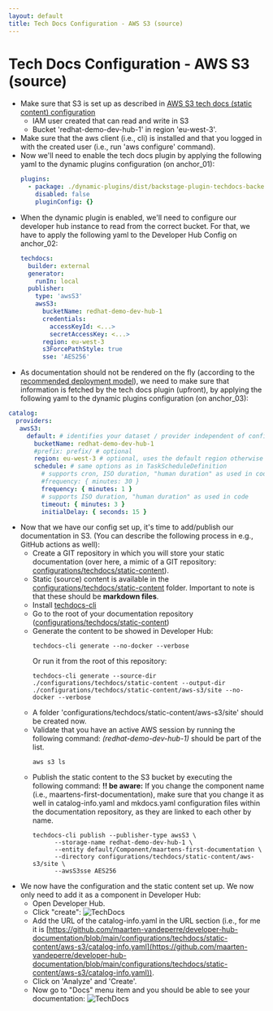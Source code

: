 ```yaml
---
layout: default
title: Tech Docs Configuration - AWS S3 (source)
---
```


# Tech Docs Configuration - AWS S3 (source)

* Make sure that S3 is set up as described in [AWS S3 tech docs (static content) configuration](https://maarten-vandeperre.github.io/developer-hub-documentation/techdocs_s3/infra_setup_techdocs_s3.html)
    * IAM user created that can read and write in S3
    * Bucket 'redhat-demo-dev-hub-1' in region 'eu-west-3'.
* Make sure that the aws client (i.e., cli) is installed and that you logged in with the created user (i.e., run 'aws configure' command).
* Now we'll need to enable the tech docs plugin by applying the following yaml to the dynamic plugins configuration (on anchor_01):
    ```yaml
    plugins:
      - package: ./dynamic-plugins/dist/backstage-plugin-techdocs-backend-dynamic
        disabled: false
        pluginConfig: {}
    ```
* When the dynamic plugin is enabled, we'll need to configure our developer hub instance to read from the correct bucket.
  For that, we have to apply the following yaml to the Developer Hub Config on anchor_02:
    ```yaml
    techdocs:
      builder: external
      generator:
        runIn: local
      publisher:
        type: 'awsS3'
        awsS3:
          bucketName: redhat-demo-dev-hub-1
          credentials:
            accessKeyId: <...>
            secretAccessKey: <...>
          region: eu-west-3
          s3ForcePathStyle: true
          sse: 'AES256'
    ```
* As documentation should not be rendered on the fly (according to the [recommended deployment model](https://backstage.io/docs/features/techdocs/architecture/)),
  we need to make sure that information is fetched by the tech docs plugin (upfront),
  by applying the following yaml to the dynamic plugins configuration (on anchor_03):
```yaml
catalog:
  providers:
   awsS3:
     default: # identifies your dataset / provider independent of config changes
       bucketName: redhat-demo-dev-hub-1
       #prefix: prefix/ # optional
       region: eu-west-3 # optional, uses the default region otherwise
       schedule: # same options as in TaskScheduleDefinition
         # supports cron, ISO duration, "human duration" as used in code
         #frequency: { minutes: 30 }
         frequency: { minutes: 1 }
         # supports ISO duration, "human duration" as used in code
         timeout: { minutes: 3 }
         initialDelay: { seconds: 15 }
```
* Now that we have our config set up, it's time to add/publish our documentation in S3.
  (You can describe the following process in e.g., GitHub actions as well):
    * Create a GIT repository in which you will store your static documentation (over here, a mimic of a GIT repository: [configurations/techdocs/static-content](https://github.com/maarten-vandeperre/developer-hub-documentation/tree/main/configurations/techdocs/static-content)).
    * Static (source) content is available in the [configurations/techdocs/static-content](https://github.com/maarten-vandeperre/developer-hub-documentation/tree/main/configurations/techdocs/static-content/aws-s3/docs) folder.
      Important to note is that these should be **markdown files**.
    * Install [techdocs-cli](https://backstage.io/docs/features/techdocs/cli/)
    * Go to the root of your documentation repository ([configurations/techdocs/static-content](https://github.com/maarten-vandeperre/developer-hub-documentation/tree/main/configurations/techdocs/static-content/aws-s3/docs))
    * Generate the content to be showed in Developer Hub:
      ```shell
      techdocs-cli generate --no-docker --verbose
      ```
      Or run it from the root of this repository:
      ```shell
      techdocs-cli generate --source-dir ./configurations/techdocs/static-content --output-dir ./configurations/techdocs/static-content/aws-s3/site --no-docker --verbose
      ```
    * A folder 'configurations/techdocs/static-content/aws-s3/site' should be created now.
    * Validate that you have an active AWS session by running the following command:
      _(redhat-demo-dev-hub-1)_ should be part of the list.
      ```shell
      aws s3 ls
      ```
    * Publish the static content to the S3 bucket by executing the following command:
      **!! be aware:** If you change the component name (i.e., maartens-first-documentation), make sure that you change it as well
      in catalog-info.yaml and mkdocs.yaml configuration files within the documentation repository, as they are linked to each other by name.
      ```shell
      techdocs-cli publish --publisher-type awsS3 \
            --storage-name redhat-demo-dev-hub-1 \
            --entity default/Component/maartens-first-documentation \
            --directory configurations/techdocs/static-content/aws-s3/site \
            --awsS3sse AES256
      ```
* We now have the configuration and the static content set up. We now only need to add it as a component in Developer Hub:
    * Open Developer Hub.
    * Click "create":
      ![TechDocs]({{site.url}}/assets/images/techdocs/techdocs_add_component.png)
    * Add the URL of the catalog-info.yaml in the URL section (i.e., for me it is [https://github.com/maarten-vandeperre/developer-hub-documentation/blob/main/configurations/techdocs/static-content/aws-s3/catalog-info.yaml](https://github.com/maarten-vandeperre/developer-hub-documentation/blob/main/configurations/techdocs/static-content/aws-s3/catalog-info.yaml)).
    * Click on 'Analyze' and 'Create'.
    * Now go to "Docs" menu item and you should be able to see your documentation:
      ![TechDocs]({{site.url}}/assets/images/techdocs/techdocs_maartens_first_documentation.png)